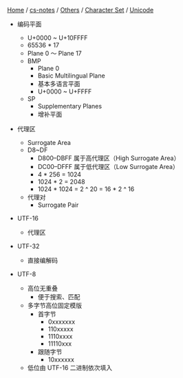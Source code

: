 [Home](https://mengxianbin.github.io) /
[cs-notes](https://mengxianbin.github.io/cs-notes/content) /
[Others](https://mengxianbin.github.io/cs-notes/content/Others) /
[Character Set](https://mengxianbin.github.io/cs-notes/content/Others/Character%20Set) /
[Unicode](https://mengxianbin.github.io/cs-notes/content/Others/Character%20Set/Unicode)

* 编码平面
    * U+0000 ~ U+10FFFF
    * 65536 * 17
    * Plane 0 ～ Plane 17
    * BMP
        * Plane 0
        * Basic Multilingual Plane
        * 基本多语言平面
        * U+0000 ~ U+FFFF
    * SP
        * Supplementary Planes
        * 增补平面

* 代理区
    * Surrogate Area
    * D8~DF
        * D800–DBFF 属于高代理区（High Surrogate Area）
        * DC00–DFFF 属于低代理区（Low Surrogate Area）
        * 4 * 256 = 1024
        * 1024 * 2 = 2048
        * 1024 * 1024 = 2 ^ 20 = 16 * 2 ^ 16
    * 代理对 
        * Surrogate Pair

* UTF-16
    * 代理区

* UTF-32
    * 直接编解码

* UTF-8
    * 高位无重叠
        * 便于搜索、匹配
    * 多字节高位固定模版
        * 首字节
            * 0xxxxxxx
            * 110xxxxx
            * 1110xxxx
            * 11110xxx
        * 跟随字节
            * 10xxxxxx
    * 低位由 UTF-16 二进制依次填入
